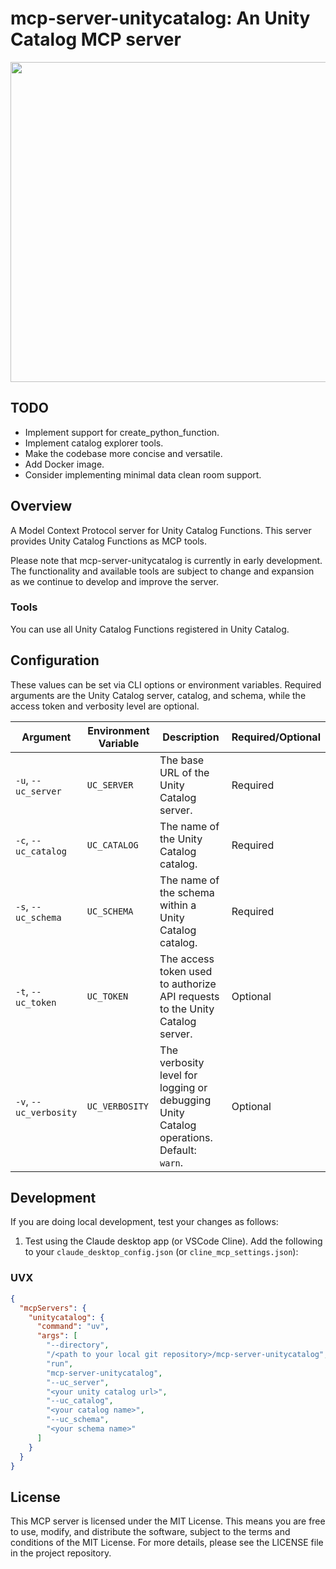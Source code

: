 # mcp-server-unitycatalog: An Unity Catalog MCP server

<p align="center" float="left">
  <img width="512" src="https://raw.githubusercontent.com/ognis1205/mcp-server-unitycatalog/main/docs/screen.gif">
</p>

## TODO

 - Implement support for create_python_function.
 - Implement catalog explorer tools.
 - Make the codebase more concise and versatile.
 - Add Docker image.
 - Consider implementing minimal data clean room support.

## Overview

A Model Context Protocol server for Unity Catalog Functions. This server provides Unity Catalog Functions as MCP tools.

Please note that mcp-server-unitycatalog is currently in early development. The functionality and available tools are subject to change and expansion as we continue to develop and improve the server.

### Tools

You can use all Unity Catalog Functions registered in Unity Catalog.

## Configuration

These values can be set via CLI options or environment variables. Required arguments are the Unity Catalog server, catalog, and schema, while the access token and verbosity level are optional.

| Argument               | Environment Variable | Description                                                                             | Required/Optional |
|------------------------|----------------------|-----------------------------------------------------------------------------------------|-------------------|
| `-u`, `--uc_server`    | `UC_SERVER`          | The base URL of the Unity Catalog server.                                               | Required          |
| `-c`, `--uc_catalog`   | `UC_CATALOG`         | The name of the Unity Catalog catalog.                                                  | Required          |
| `-s`, `--uc_schema`    | `UC_SCHEMA`          | The name of the schema within a Unity Catalog catalog.                                  | Required          |
| `-t`, `--uc_token`     | `UC_TOKEN`           | The access token used to authorize API requests to the Unity Catalog server.            | Optional          |
| `-v`, `--uc_verbosity` | `UC_VERBOSITY`       | The verbosity level for logging or debugging Unity Catalog operations. Default: `warn`. | Optional          |

## Development

If you are doing local development, test your changes as follows:

1. Test using the Claude desktop app (or VSCode Cline). Add the following to your `claude_desktop_config.json` (or `cline_mcp_settings.json`):

### UVX
```json
{
  "mcpServers": {
    "unitycatalog": {
      "command": "uv",
      "args": [
        "--directory",
        "/<path to your local git repository>/mcp-server-unitycatalog",
        "run",
        "mcp-server-unitycatalog",
        "--uc_server",
        "<your unity catalog url>",
        "--uc_catalog",
        "<your catalog name>",
        "--uc_schema",
        "<your schema name>"
      ]
    }
  }
}
```

## License

This MCP server is licensed under the MIT License. This means you are free to use, modify, and distribute the software, subject to the terms and conditions of the MIT License. For more details, please see the LICENSE file in the project repository.

